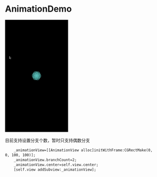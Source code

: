 # AnimationDemo
<img src="https://github.com/yuhuans/AnimationDemo/blob/master/animation.gif" width="208" height="369" />

目前支持设置分支个数，暂时只支持偶数分支
```
    _animationView=[[AnimationView alloc]initWithFrame:CGRectMake(0, 0, 100, 100)];
    _animationView.branchCount=2;
    _animationView.center=self.view.center;
    [self.view addSubview:_animationView];
```